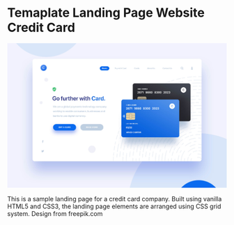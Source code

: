 # Temaplate Landing Page Website Credit Card
![image](https://github.com/miker-bice/template-landing-page-website-credit-card/blob/main/landing-image.jpg)

This is a sample landing page for a credit card company. Built using vanilla HTML5 and CSS3, the landing page elements
are arranged using CSS grid system. Design from freepik.com
